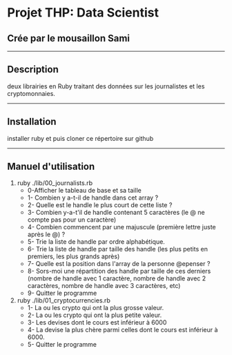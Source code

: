 Projet THP: Data Scientist
============
Crée par le mousaillon Sami  
------------
__________________________

Description
-----------
deux librairies en Ruby traitant des données sur les journalistes et les cryptomonnaies. 
______________________________
Installation
-------------
installer ruby et puis cloner ce répertoire sur github
___________________________________________
Manuel d'utilisation
--------------------
1. ruby ./lib/00_journalists.rb
	* 0-Afficher le tableau de base et sa taille
	* 1- Combien y a-t-il de handle dans cet array ?
	* 2- Quelle est le handle le plus court de cette liste ?
	* 3- Combien y-a-t'il de handle contenant 5 caractères (le @ ne compte pas pour un caractère)
	* 4- Combien commencent par une majuscule (première lettre juste après le @) ?
	* 5- Trie la liste de handle par ordre alphabétique.
	* 6- Trie la liste de handle par taille des handle (les plus petits en premiers, les plus grands après)
	* 7- Quelle est la position dans l'array de la personne @epenser ?
	* 8- Sors-moi une répartition des handle par taille de ces derniers (nombre de handle avec 1 caractère, nombre de handle avec 2 caractères, nombre de handle avec 3 caractères, etc)        
	* 9- Quitter le programme
2. ruby ./lib/01_cryptocurrencies.rb
    * 1- La ou les crypto qui ont la plus grosse valeur.
    * 2- La ou les crypto qui ont la plus petite valeur.
    * 3- Les devises dont le cours est inférieur à 6000
	* 4- La devise la plus chère parmi celles dont le cours est inférieur à 6000.
    * 5- Quitter le programme

